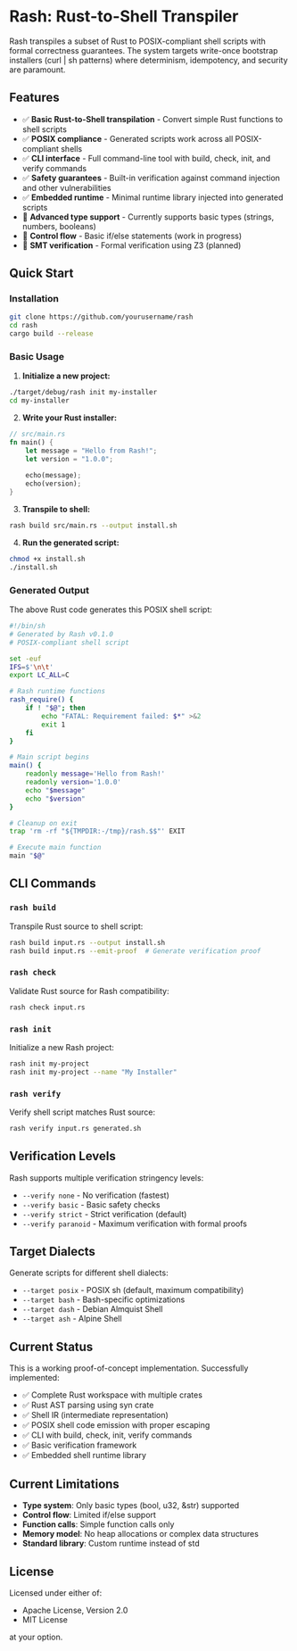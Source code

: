 # Rash: Rust-to-Shell Transpiler

Rash transpiles a subset of Rust to POSIX-compliant shell scripts with formal correctness guarantees. The system targets write-once bootstrap installers (curl | sh patterns) where determinism, idempotency, and security are paramount.

## Features

- ✅ **Basic Rust-to-Shell transpilation** - Convert simple Rust functions to shell scripts
- ✅ **POSIX compliance** - Generated scripts work across all POSIX-compliant shells  
- ✅ **CLI interface** - Full command-line tool with build, check, init, and verify commands
- ✅ **Safety guarantees** - Built-in verification against command injection and other vulnerabilities
- ✅ **Embedded runtime** - Minimal runtime library injected into generated scripts
- 🚧 **Advanced type support** - Currently supports basic types (strings, numbers, booleans)
- 🚧 **Control flow** - Basic if/else statements (work in progress)
- 🚧 **SMT verification** - Formal verification using Z3 (planned)

## Quick Start

### Installation

```bash
git clone https://github.com/yourusername/rash
cd rash
cargo build --release
```

### Basic Usage

1. **Initialize a new project:**
```bash
./target/debug/rash init my-installer
cd my-installer
```

2. **Write your Rust installer:**
```rust
// src/main.rs
fn main() {
    let message = "Hello from Rash!";
    let version = "1.0.0";
    
    echo(message);
    echo(version);
}
```

3. **Transpile to shell:**
```bash
rash build src/main.rs --output install.sh
```

4. **Run the generated script:**
```bash
chmod +x install.sh
./install.sh
```

### Generated Output

The above Rust code generates this POSIX shell script:

```bash
#!/bin/sh
# Generated by Rash v0.1.0
# POSIX-compliant shell script

set -euf
IFS=$'\n\t'
export LC_ALL=C

# Rash runtime functions
rash_require() {
    if ! "$@"; then
        echo "FATAL: Requirement failed: $*" >&2
        exit 1
    fi
}

# Main script begins
main() {
    readonly message='Hello from Rash!'
    readonly version='1.0.0'
    echo "$message"
    echo "$version"
}

# Cleanup on exit
trap 'rm -rf "${TMPDIR:-/tmp}/rash.$$"' EXIT

# Execute main function
main "$@"
```

## CLI Commands

### `rash build`
Transpile Rust source to shell script:
```bash
rash build input.rs --output install.sh
rash build input.rs --emit-proof  # Generate verification proof
```

### `rash check`
Validate Rust source for Rash compatibility:
```bash
rash check input.rs
```

### `rash init`
Initialize a new Rash project:
```bash
rash init my-project
rash init my-project --name "My Installer"
```

### `rash verify`
Verify shell script matches Rust source:
```bash
rash verify input.rs generated.sh
```

## Verification Levels

Rash supports multiple verification stringency levels:

- `--verify none` - No verification (fastest)
- `--verify basic` - Basic safety checks  
- `--verify strict` - Strict verification (default)
- `--verify paranoid` - Maximum verification with formal proofs

## Target Dialects

Generate scripts for different shell dialects:

- `--target posix` - POSIX sh (default, maximum compatibility)
- `--target bash` - Bash-specific optimizations
- `--target dash` - Debian Almquist Shell
- `--target ash` - Alpine Shell

## Current Status

This is a working proof-of-concept implementation. Successfully implemented:

- ✅ Complete Rust workspace with multiple crates
- ✅ Rust AST parsing using syn crate
- ✅ Shell IR (intermediate representation) 
- ✅ POSIX shell code emission with proper escaping
- ✅ CLI with build, check, init, verify commands
- ✅ Basic verification framework
- ✅ Embedded shell runtime library

## Current Limitations

- **Type system**: Only basic types (bool, u32, &str) supported
- **Control flow**: Limited if/else support
- **Function calls**: Simple function calls only
- **Memory model**: No heap allocations or complex data structures
- **Standard library**: Custom runtime instead of std

## License

Licensed under either of:
- Apache License, Version 2.0
- MIT License

at your option.
